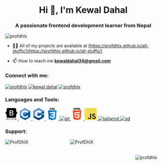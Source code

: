 <h1 align="center">Hi 👋, I'm Kewal Dahal</h1>
<h3 align="center">A passionate frontend development learner from Nepal</h3>

<p align="left"> <img src="https://komarev.com/ghpvc/?username=profdhlx&label=Profile%20views&color=0e75b6&style=flat" alt="profdhlx" /> </p>

- 👨‍💻 All of my projects are available at [https://profdhlx.github.io/all-stuffs/](https://profdhlx.github.io/all-stuffs/)

- 📫 How to reach me **kewaldahal34@gmail.com**

<h3 align="left">Connect with me:</h3>
<p align="left">
<a href="https://twitter.com/profdhlx" target="blank"><img align="center" src="https://raw.githubusercontent.com/rahuldkjain/github-profile-readme-generator/master/src/images/icons/Social/twitter.svg" alt="profdhlx" height="30" width="40" /></a>
<a href="https://linkedin.com/in/kewal dahal" target="blank"><img align="center" src="https://raw.githubusercontent.com/rahuldkjain/github-profile-readme-generator/master/src/images/icons/Social/linked-in-alt.svg" alt="kewal dahal" height="30" width="40" /></a>
<a href="https://instagram.com/profdhlx" target="blank"><img align="center" src="https://raw.githubusercontent.com/rahuldkjain/github-profile-readme-generator/master/src/images/icons/Social/instagram.svg" alt="profdhlx" height="30" width="40" /></a>
</p>

<h3 align="left">Languages and Tools:</h3>
<p align="left"> <a href="https://getbootstrap.com" target="_blank" rel="noreferrer"> <img src="https://raw.githubusercontent.com/devicons/devicon/master/icons/bootstrap/bootstrap-plain-wordmark.svg" alt="bootstrap" width="40" height="40"/> </a> <a href="https://www.cprogramming.com/" target="_blank" rel="noreferrer"> <img src="https://raw.githubusercontent.com/devicons/devicon/master/icons/c/c-original.svg" alt="c" width="40" height="40"/> </a> <a href="https://www.w3schools.com/cpp/" target="_blank" rel="noreferrer"> <img src="https://raw.githubusercontent.com/devicons/devicon/master/icons/cplusplus/cplusplus-original.svg" alt="cplusplus" width="40" height="40"/> </a> <a href="https://www.w3schools.com/css/" target="_blank" rel="noreferrer"> <img src="https://raw.githubusercontent.com/devicons/devicon/master/icons/css3/css3-original-wordmark.svg" alt="css3" width="40" height="40"/> </a> <a href="https://git-scm.com/" target="_blank" rel="noreferrer"> <img src="https://www.vectorlogo.zone/logos/git-scm/git-scm-icon.svg" alt="git" width="40" height="40"/> </a> <a href="https://www.w3.org/html/" target="_blank" rel="noreferrer"> <img src="https://raw.githubusercontent.com/devicons/devicon/master/icons/html5/html5-original-wordmark.svg" alt="html5" width="40" height="40"/> </a> <a href="https://developer.mozilla.org/en-US/docs/Web/JavaScript" target="_blank" rel="noreferrer"> <img src="https://raw.githubusercontent.com/devicons/devicon/master/icons/javascript/javascript-original.svg" alt="javascript" width="40" height="40"/> </a> <a href="https://tailwindcss.com/" target="_blank" rel="noreferrer"> <img src="https://www.vectorlogo.zone/logos/tailwindcss/tailwindcss-icon.svg" alt="tailwind" width="40" height="40"/> </a> <a href="https://www.adobe.com/products/xd.html" target="_blank" rel="noreferrer"> <img src="https://cdn.worldvectorlogo.com/logos/adobe-xd.svg" alt="xd" width="40" height="40"/> </a> </p>

<h3 align="left">Support:</h3>
<p><a href="https://www.buymeacoffee.com/ProfDhlX"> <img align="left" src="https://cdn.buymeacoffee.com/buttons/v2/default-yellow.png" height="50" width="210" alt="ProfDhlX" /></a><a href="https://ko-fi.com/ProfDhlX"> <img align="left" src="https://cdn.ko-fi.com/cdn/kofi3.png?v=3" height="50" width="210" alt="ProfDhlX" /></a></p><br><br>

<p><img align="center" src="https://github-readme-streak-stats.herokuapp.com/?user=profdhlx&" alt="profdhlx" /></p>
